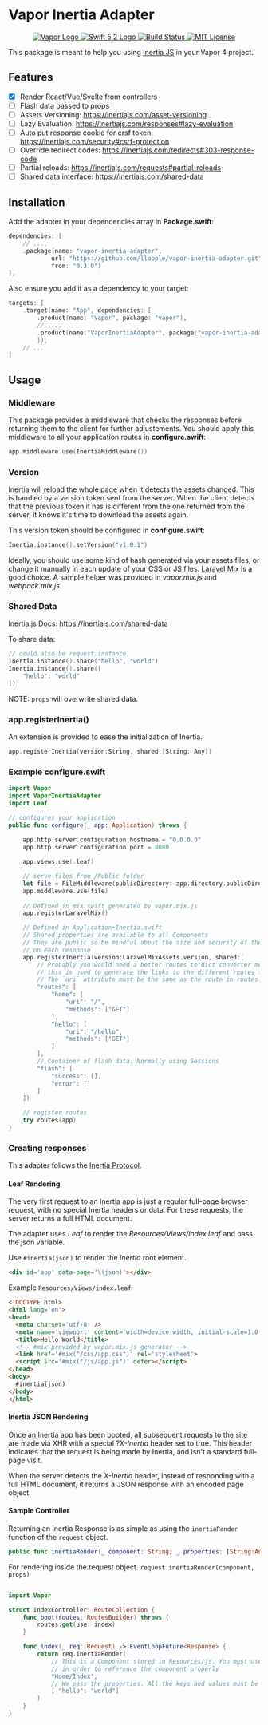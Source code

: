 # Vapor Inertia Adapter

<p align="center">
    <a href="https://vapor.codes">
        <img src="http://img.shields.io/badge/Vapor-4-brightgreen.svg" alt="Vapor Logo">
    </a>
    <a href="https://swift.org">
        <img src="http://img.shields.io/badge/Swift-5.2-brightgreen.svg" alt="Swift 5.2 Logo">
    </a>
    <a href="https://github.com/lloople/vapor-inertia-adapter/actions">
        <img src="https://github.com/lloople/vapor-inertia-adapter/workflows/Swift/badge.svg?branch=main" alt="Build Status">
    </a>
    <a href="https://raw.githubusercontent.com/lloople/vapor-inertia-adapter/main/LICENSE">
        <img src="https://img.shields.io/badge/license-MIT-blue.svg" alt="MIT License">
    </a>
</p>

This package is meant to help you using [Inertia JS](https://inertiajs.com) in your Vapor 4 project.

## Features

- [x] Render React/Vue/Svelte from controllers
- [ ] Flash data passed to props
- [ ] Assets Versioning: https://inertiajs.com/asset-versioning
- [ ] Lazy Evaluation: https://inertiajs.com/responses#lazy-evaluation
- [ ] Auto put response cookie for crsf token: https://inertiajs.com/security#csrf-protection
- [ ] Override redirect codes: https://inertiajs.com/redirects#303-response-code
- [ ] Partial reloads: https://inertiajs.com/requests#partial-reloads
- [ ] Shared data interface: https://inertiajs.com/shared-data

## Installation

Add the adapter in your dependencies array in **Package.swift**:

```swift
dependencies: [
    // ...,
    .package(name: "vapor-inertia-adapter",
            url: "https://github.com/lloople/vapor-inertia-adapter.git", 
            from: "0.3.0")
],
```

Also ensure you add it as a dependency to your target:

```swift
targets: [
    .target(name: "App", dependencies: [
        .product(name: "Vapor", package: "vapor"), 
        // ..., 
        .product(name:"VaporInertiaAdapter", package:"vapor-inertia-adapter")
        ]),
    // ...
]
```

## Usage

### Middleware

This package provides a middleware that checks the responses before returning them to the client for further adjustements. You should apply this middleware to all your application routes in **configure.swift**:

```swift
app.middleware.use(InertiaMiddleware())
```

### Version

Inertia will reload the whole page when it detects the assets changed. This is handled by a version token sent from the server. When the client detects that the previous token it has is different from the one returned from the server, it knows it's time to download the assets again.

This version token should be configured in **configure.swift**:

```swift
Inertia.instance().setVersion("v1.0.1")
```

Ideally, you should use some kind of hash generated via your assets files, or change it manually in each update of your CSS or JS files. [Laravel Mix](https://laravel-mix.com/) is a good choice. A sample helper was provided in _vapor.mix.js_ and _webpack.mix.js_.

### Shared Data


Inertia.js Docs: https://inertiajs.com/shared-data

To share data:
```swift
// could also be request.instance
Inertia.instance().share("hello", "world")
Inertia.instance().share([
    "hello": "world"
])
```

NOTE: `props` will overwrite shared data.

### app.registerInertia()

An extension is provided to ease the initialization of Inertia.

```swift
app.registerInertia(version:String, shared:[String: Any])
```

### Example configure.swift

```swift
import Vapor
import VaporInertiaAdapter
import Leaf

// configures your application
public func configure(_ app: Application) throws {
    
    app.http.server.configuration.hostname = "0.0.0.0"
    app.http.server.configuration.port = 8080

    app.views.use(.leaf)

    // serve files from /Public folder
    let file = FileMiddleware(publicDirectory: app.directory.publicDirectory)
    app.middleware.use(file)
    
    // Defined in mix.swift generated by vapor.mix.js
    app.registerLaravelMix()

    // Defined in Application+Inertia.swift
    // Shared properties are available to all Components
    // They are public so be mindful about the size and security of the data sent
    // on each response
    app.registerInertia(version:LaravelMixAssets.version, shared:[
        // Probably you would need a better routes to dict converter method
        // this is used to generate the links to the different routes for the js view
        // The `uri` attribute must be the same as the route in routes.swift
        "routes": [
            "home": [
                "uri": "/",
                "methods": ["GET"]
            ],
            "hello": [
                "uri": "/hello",
                "methods": ["GET"]
            ]
        ],
        // Container of flash data. Normally using Sessions
        "flash": [
            "success": [],
            "error": []
        ]
    ])

    // register routes
    try routes(app)
}
```

### Creating responses

This adapter follows the [Inertia Protocol](https://inertiajs.com/the-protocol).

#### Leaf Rendering

The very first request to an Inertia app is just a regular full-page browser request, with no special Inertia headers or data. For these requests, the server returns a full HTML document.

The adapter uses _Leaf_ to render the _Resources/Views/index.leaf_ and pass the json variable.

Use `#inertia(json)` to render the _Inertia_ root element. 

```html
<div id='app' data-page='\(json)'></div>
```

Example `Resources/Views/index.leaf`

```html
<!DOCTYPE html>
<html lang='en'>
<head>
  <meta charset='utf-8' />
  <meta name='viewport' content='width=device-width, initial-scale=1.0, maximum-scale=1.0'>
  <title>Hello World</title>
  <!-- #mix provided by vapor.mix.js generator -->
  <link href='#mix("/css/app.css")' rel='stylesheet'>
  <script src='#mix("/js/app.js")' defer></script>
</head>
<body>
  #inertia(json)
</body>
</html>
```

#### Inertia JSON Rendering

Once an Inertia app has been booted, all subsequent requests to the site are made via XHR with a special ?_X-Inertia_ header set to true. This header indicates that the request is being made by Inertia, and isn't a standard full-page visit.

When the server detects the _X-Inertia_ header, instead of responding with a full HTML document, it returns a JSON response with an encoded page object.

#### Sample Controller

Returning an Inertia Response is as simple as using the `inertiaRender` function of the `request` object.

```swift
public func inertiaRender(_ component: String, _ properties: [String:Any]) -> EventLoopFuture<Response>
```

For rendering inside the request object. `request.inertiaRender(component, props)`

```swift

import Vapor

struct IndexController: RouteCollection {
    func boot(routes: RoutesBuilder) throws {
        routes.get(use: index)
    }

    func index(_ req: Request) -> EventLoopFuture<Response> {
        return req.inertiaRender(
            // This is a Component stored in Resources/js. You must use Webpack or other bundler 
            // in order to reference the component properly
            "Home/Index", 
            // We pass the properties. All the keys and values must be encodable to a JSON object string
            [ "hello": "world"]
        )
    }
}

```
